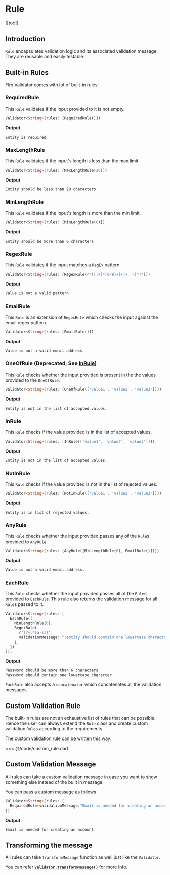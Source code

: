 # Rule

[[toc]]

## Introduction

`Rule` encapsulates validation logic and its associated validation message. They are reusable and easily testable.

## Built-in Rules

Flrx Validator comes with lot of built-in rules:

### RequiredRule

This `Rule` validates if the input provided to it is not empty.

```dart
Validator<String>(rules: [RequiredRule()])
```

**Output**

```
Entity is required
```

### MaxLengthRule

This `Rule` validates if the input's length is less than the max limit.

```dart
Validator<String>(rules: [MaxLengthRule(20)])
```

**Output**

```
Entity should be less than 20 characters
```

### MinLengthRule

This `Rule` validates if the input's length is more than the min limit.

```dart
Validator<String>(rules: [MinLengthRule(6)])
```

**Output**

```
Entity should be more than 6 characters
```

### RegexRule

This `Rule` validates if the input matches a `RegEx` pattern.

```dart
Validator<String>(rules: [RegexRule(r"([(+]*[0-9]+[()+. -]*)")])
```

**Output**

```
Value is not a valid pattern
```

### EmailRule

This `Rule` is an extension of `RegexRule` which checks the input against the email regex pattern.

```dart
Validator<String>(rules: [EmailRule()])
```

**Output**

```
Value is not a valid email address
```

### OneOfRule (Deprecated, See [InRule](#inrule)) 

This `Rule` checks whether the input provided is present in the the values provided to the `OneOfRule`.

```dart
Validator<String>(rules: [OneOfRule(['value1', 'value2', 'value3'])])
```

**Output**

```
Entity is not in the list of accepted values.
```

### InRule

This `Rule` checks if the value provided is in the list of accepted values.

```dart
Validator<String>(rules: [InRule(['value1', 'value2', 'value3'])])
```

**Output**

```
Entity is not in the list of accepted values.
```

### NotInRule

This `Rule` checks if the value provided is not in the list of rejected values.

```dart
Validator<String>(rules: [NotInRule(['value1', 'value2', 'value3'])])
```

**Output**

```
Entity is in list of rejected values.
```

### AnyRule

This `Rule` checks whether the input provided passes any of the `Rule`s provided to `AnyRule`.

```dart
Validator<String>(rules: [AnyRule([MinLengthRule(6), EmailRule()])])
```

**Output**

```
Value is not a valid email address.
```

### EachRule

This `Rule` checks whether the input provided passes all of the `Rule`s provided to `EachRule`.
This rule also returns the validation message for all `Rule`s passed to it.

```dart
Validator<String>(rules: [
  EachRule([
    MinLengthRule(6),
    RegexRule(
      r'(?=.*[a-z])',
      validationMessage: ":entity should contain one lowercase character",
    ),
  ])
]);
```

**Output**

```
Password should be more than 6 characters
Password should contain one lowercase character
```

`EachRule` also accepts a `concatenator` which concatenates all the validation messages.

## Custom Validation Rule

The built-in rules are not an exhaustive list of rules that can be possible. Hence the user can always extend the `Rule` class and create custom validation `Rule`s according to the requirements.

The custom validation rule can be written this way:

<<< @/code/custom_rule.dart

## Custom Validation Message

All rules can take a custom validation message in case you want to show something else instead of the built in message.

You can pass a custom message as follows

```dart
Validator<String>(rules: [
  RequiredRule(validationMessage:"Email is needed for creating an account")
])
```

**Output**

```
Email is needed for creating an account
```

## Transforming the message

All rules can take `transformMessage` function as well just like the `Validator`.

You can refer [**`Validator.transformMessage()`**](./validator.html#transforming-the-message) for more Info.
